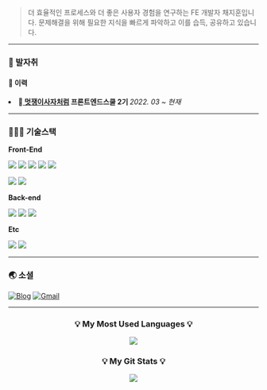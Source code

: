 

> 더 효율적인 프로세스와  더 좋은 사용자 경험을 연구하는 FE 개발자 채지훈입니다. 문제해결을 위해 필요한 지식을 빠르게 파악하고 이를 습득, 공유하고 있습니다.
---

<h3>👣 발자취</h3>
<h4>📌 이력</h4
<ul>
  <li>🦁<strong><a href="https://www.likelion.net/"> 멋쟁이사자처럼</a> 프론트엔드스쿨 2기 </strong><i>2022. 03 ~ 현재</i></li>
</ul>

---

<h3>🧑🏻‍💻 기술스택</h3>

**Front-End**

<a><img src="https://img.shields.io/badge/html5-E34F26?style=for-the-badge&logo=html5&logoColor=white"></a>
<a><img src="https://img.shields.io/badge/css-1572B6?style=for-the-badge&logo=css3&logoColor=white"></a>
<a><img src="https://img.shields.io/badge/javascript-F7DF1E?style=for-the-badge&logo=javascript&logoColor=black"></a>
<a><img src="https://img.shields.io/badge/bootstrap-7952B3?style=for-the-badge&logo=bootstrap&logoColor=white"></a>
<img src="https://img.shields.io/badge/Sass-cc6699?style=for-the-badge&logo=Sass&logoColor=white">

<a><img src="https://img.shields.io/badge/jquery-0769AD?style=for-the-badge&logo=jquery&logoColor=white"></a>
<a><img src="https://img.shields.io/badge/react-61DAFB?style=for-the-badge&logo=react&logoColor=black"></a>

**Back-end**

<a><img src="https://img.shields.io/badge/mongoDB-47A248?style=for-the-badge&logo=MongoDB&logoColor=white"></a>
<a><img src="https://img.shields.io/badge/firebase-FFCA28?style=for-the-badge&logo=firebase&logoColor=white"></a>
<a><img src="https://img.shields.io/badge/node.js-339933?style=for-the-badge&logo=Node.js&logoColor=white"></a>

**Etc**

<a><img src="https://img.shields.io/badge/github-181717?style=for-the-badge&logo=github&logoColor=white"></a>
<a><img src="https://img.shields.io/badge/git-F05032?style=for-the-badge&logo=git&logoColor=white"></a>




---

<h3>🌏 소셜 </h3>

[![Blog](https://img.shields.io/badge/blog-black?logo=github)](https://velog.io/@hoonn94)
[![Gmail](https://img.shields.io/badge/Gmail-EA4335?style=flat-square&logo=Gmail&logoColor=white)](mailto:hoonn94@gmail.com)

---

<h3 align="center">💡 My Most Used Languages 💡</h3>
<p align="center">
  <a href="https://github.com/jihoon-chae">
    <img align="center" src="https://github-readme-stats.vercel.app/api/top-langs/?username=jihoon-chae&layout=compact&show_icons=${아이콘 보여줄지}&show_owner=ture&hide_title=ture&theme=nord&hide=${가리고 싶은 언어}" />
  </a>
</p>
<h3 align="center">💡 My Git Stats 💡</h3>
<p align="center">
  <a href="https://github.com/jihoon-chae">
    <img align="center" src="https://github-readme-stats.vercel.app/api?username=jihoon-chae&hide=${가릴항목}&hide_title=ture&show_icons=${깃아이콘표시}&include_all_commits=ture&theme=nord}" />
  </a>
</p>


